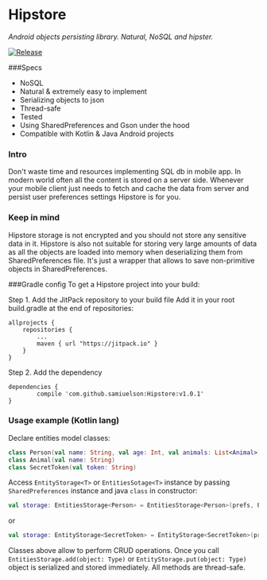 # Hipstore
_Android objects persisting library. Natural, NoSQL and hipster._

[![Release](https://jitpack.io/v/samiuelson/Hipstore.svg?style=flat-square)](https://jitpack.io/#samiuelson/Hipstore)

###Specs
* NoSQL
* Natural & extremely easy to implement
* Serializing objects to json
* Thread-safe
* Tested
* Using SharedPreferences and Gson under the hood
* Compatible with Kotlin & Java Android projects

### Intro
Don't waste time and resources implementing SQL db in mobile app.
In modern world often all the content is stored on a server side.
Whenever your mobile client just needs to fetch and cache the data from server and persist user preferences settings Hipstore is for you.

### Keep in mind
Hipstore storage is not encrypted and you should not store any sensitive data in it. Hipstore is also not suitable for storing very large amounts of data as all the objects are loaded into memory when deserializing them from SharedPreferences file. It's just a wrapper that allows to save non-primitive objects in SharedPreferences. 

###Gradle config
To get a Hipstore project into your build:

Step 1. Add the JitPack repository to your build file
Add it in your root build.gradle at the end of repositories:

	allprojects {
		repositories {
			...
			maven { url "https://jitpack.io" }
		}
	}
Step 2. Add the dependency

	dependencies {
	        compile 'com.github.samiuelson:Hipstore:v1.0.1'
	}

### Usage example (Kotlin lang)
Declare entities model classes:
```kotlin
class Person(val name: String, val age: Int, val animals: List<Animal>)
class Animal(val name: String)
class SecretToken(val token: String)
```
Access `EntityStorage<T>` or `EntitiesSotage<T>` instance by passing  `SharedPreferences` instance and java `class` in constructor:
```kotlin
val storage: EntitiesStorage<Person> = EntitiesStorage<Person>(prefs, Person::class.java) // for multiple instances storage
```
or
```kotlin
val storage: EntityStorage<SecretToken> = EntityStorage<SecretToken>(prefs, SecretToken::class.java) // for single instance object storage
```
Classes above allow to perform CRUD operations.
Once you call `EntitiesStorage.add(object: Type)` or `EntityStorage.put(object: Type)` object is serialized and stored immediately.
All methods are thread-safe.
